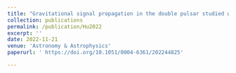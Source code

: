 ```yaml
---
title: "Gravitational signal propagation in the double pulsar studied with the MeerKAT telescope"
collection: publications
permalink: /publication/Hu2022
excerpt: ''
date: 2022-11-21
venue: 'Astronomy & Astrophysics'
paperurl: '	https://doi.org/10.1051/0004-6361/202244825'

---
```

